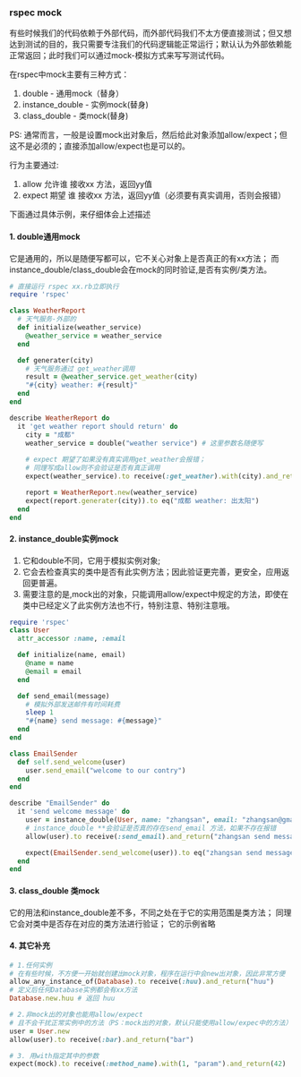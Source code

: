 ### rspec mock
有些时候我们的代码依赖于外部代码，而外部代码我们不太方便直接测试；但又想达到测试的目的，我只需要专注我们的代码逻辑能正常运行；默认认为外部依赖能正常返回；此时我们可以通过mock-模拟方式来写写测试代码。

在rspec中mock主要有三种方式：
1. double - 通用mock（替身）
2. instance_double - 实例mock(替身)
3. class_double - 类mock(替身)

PS: 通常而言，一般是设置mock出对象后，然后给此对象添加allow/expect；但这不是必须的；直接添加allow/expect也是可以的。

行为主要通过:
1. allow 允许谁 接收xx 方法，返回yy值
2. expect 期望 谁 接收xx 方法，返回yy值（必须要有真实调用，否则会报错）

下面通过具体示例，来仔细体会上述描述

#### 1. double通用mock
它是通用的，所以是随便写都可以，它不关心对象上是否真正的有xx方法；
而instance_double/class_double会在mock的同时验证,是否有实例/类方法。

```ruby
# 直接运行 rspec xx.rb立即执行
require 'rspec'

class WeatherReport
  # 天气服务-外部的
  def initialize(weather_service)
    @weather_service = weather_service
  end

  def generater(city)
    # 天气服务通过 get_weather调用
    result = @weather_service.get_weather(city)
    "#{city} weather: #{result}"
  end
end

describe WeatherReport do
  it 'get weather report should return' do
    city = "成都"
    weather_service = double("weather service") # 这里参数名随便写
    
    # expect 期望了如果没有真实调用get_weather会报错；
    # 同理写成allow则不会验证是否有真正调用
    expect(weather_service).to receive(:get_weather).with(city).and_return("出太阳")

    report = WeatherReport.new(weather_service)
    expect(report.generater(city)).to eq("成都 weather: 出太阳")
  end
end
```

#### 2. instance_double实例mock
1. 它和double不同，它用于模拟实例对象;
2. 它会去检查真实的类中是否有此实例方法；因此验证更完善，更安全，应用返回更普遍。
3. 需要注意的是,mock出的对象，只能调用allow/expect中规定的方法，即使在类中已经定义了此实例方法也不行，特别注意、特别注意哦。

```ruby
require 'rspec'
class User
  attr_accessor :name, :email

  def initialize(name, email)
    @name = name
    @email = email
  end

  def send_email(message)
    # 模拟外部发送邮件有时间耗费
    sleep 1
    "#{name} send message: #{message}"
  end
end

class EmailSender
  def self.send_welcome(user)
    user.send_email("welcome to our contry")
  end
end

describe "EmailSender" do
  it 'send welcome message' do
    user = instance_double(User, name: "zhangsan", email: "zhangsan@gmail.com")
    # instance_double **会验证是否真的存在send_email 方法，如果不存在报错
    allow(user).to receive(:send_email).and_return("zhangsan send message: welcome to our contry")

    expect(EmailSender.send_welcome(user)).to eq("zhangsan send message: welcome to our contry")
  end
end
```

#### 3. class_double 类mock
它的用法和instance_double差不多，不同之处在于它的实用范围是类方法；
同理它会对类中是否存在对应的类方法进行验证；
它的示例省略

#### 4. 其它补充
```ruby
# 1.任何实例
# 在有些时候，不方便一开始就创建出mock对象，程序在运行中会new出对象，因此非常方便
allow_any_instance_of(Database).to receive(:huu).and_return("huu")
# 定义后任何Database实例都会有xx方法
Database.new.huu # 返回 huu

# 2.非mock出的对象也能用allow/expect
# 且不会干扰正常实例中的方法（PS：mock出的对象，默认只能使用allow/expec中的方法）
user = User.new
allow(user).to receive(:bar).and_return("bar")

# 3. 用with指定其中的参数
expect(mock).to receive(:method_name).with(1, "param").and_return(42)
```

